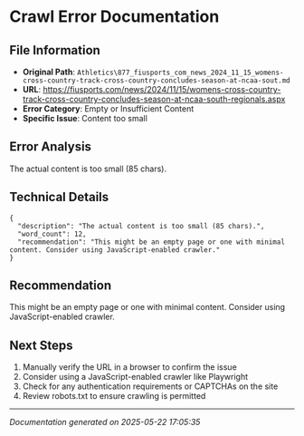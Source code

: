 # Crawl Error Documentation

## File Information
- **Original Path**: `Athletics\877_fiusports_com_news_2024_11_15_womens-cross-country-track-cross-country-concludes-season-at-ncaa-sout.md`
- **URL**: https://fiusports.com/news/2024/11/15/womens-cross-country-track-cross-country-concludes-season-at-ncaa-south-regionals.aspx
- **Error Category**: Empty or Insufficient Content
- **Specific Issue**: Content too small

## Error Analysis
The actual content is too small (85 chars).

## Technical Details
```
{
  "description": "The actual content is too small (85 chars).",
  "word_count": 12,
  "recommendation": "This might be an empty page or one with minimal content. Consider using JavaScript-enabled crawler."
}
```

## Recommendation
This might be an empty page or one with minimal content. Consider using JavaScript-enabled crawler.

## Next Steps
1. Manually verify the URL in a browser to confirm the issue
2. Consider using a JavaScript-enabled crawler like Playwright
3. Check for any authentication requirements or CAPTCHAs on the site
4. Review robots.txt to ensure crawling is permitted

---
*Documentation generated on 2025-05-22 17:05:35*
